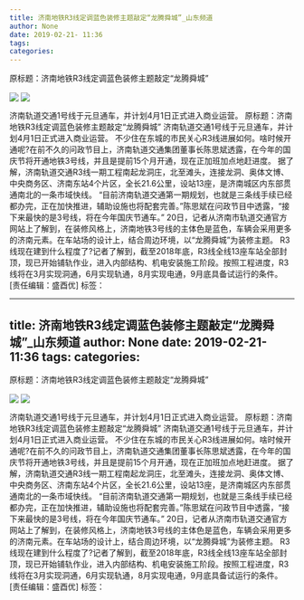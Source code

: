 ```yaml
---
title: 济南地铁R3线定调蓝色装修主题敲定“龙腾舜城”_山东频道
author: None
date: 2019-02-21- 11:36
tags: 
categories: 
---
```

原标题：济南地铁R3线定调蓝色装修主题敲定“龙腾舜城”
<!-- more -->
                
<img align="center" border="0" src="http://p2.ifengimg.com/fck/2019_08/332bf261e9c5912_w666_h375.png" />
                
<img align="center" border="0" src="http://p2.ifengimg.com/a/2016/0810/204c433878d5cf9size1_w16_h16.png" />
            
济南轨道交通1号线于元旦通车，并计划4月1日正式进入商业运营。
原标题：济南地铁R3线定调蓝色装修主题敲定“龙腾舜城”
济南轨道交通1号线于元旦通车，并计划4月1日正式进入商业运营。
不少住在东城的市民关心R3线进展如何。啥时候开通呢?在前不久的问政节目上，济南轨道交通集团董事长陈思斌透露，在今年的国庆节将开通地铁3号线，并且是提前15个月开通，现在正加班加点地赶进度。
据了解，济南轨道交通R3线一期工程南起龙洞庄，北至滩头，连接龙洞、奥体文博、中央商务区、济南东站4个片区，全长21.6公里，设站13座，是济南城区内东部贯通南北的一条市域快线。
“目前济南轨道交通第一期规划，也就是三条线手续已经都办完，正在加快推进，辅助设施也将配套完善。”陈思斌在问政节目中透露，“接下来最快的是3号线，将在今年国庆节通车。”
20日，记者从济南市轨道交通官方网站上了解到，在装修风格上，济南地铁3号线的主体色是蓝色，车辆会采用更多的济南元素。在车站场的设计上，结合周边环境，以“龙腾舜城”为装修主题。
R3线现在建到什么程度了?记者了解到，截至2018年底，R3线全线13座车站全部封顶，现已开始铺轨作业，进入内部结构、机电安装施工阶段。按照工程进度，R3线将在3月实现洞通，6月实现轨通，8月实现电通，9月底具备试运行的条件。
[责任编辑：盛酉优]
标签：
 
             
---
title: 济南地铁R3线定调蓝色装修主题敲定“龙腾舜城”_山东频道
author: None
date: 2019-02-21- 11:36
tags: 
categories: 
---
原标题：济南地铁R3线定调蓝色装修主题敲定“龙腾舜城”
<!-- more -->
                
<img align="center" border="0" src="http://p2.ifengimg.com/fck/2019_08/332bf261e9c5912_w666_h375.png" />
                
<img align="center" border="0" src="http://p2.ifengimg.com/a/2016/0810/204c433878d5cf9size1_w16_h16.png" />
            
济南轨道交通1号线于元旦通车，并计划4月1日正式进入商业运营。
原标题：济南地铁R3线定调蓝色装修主题敲定“龙腾舜城”
济南轨道交通1号线于元旦通车，并计划4月1日正式进入商业运营。
不少住在东城的市民关心R3线进展如何。啥时候开通呢?在前不久的问政节目上，济南轨道交通集团董事长陈思斌透露，在今年的国庆节将开通地铁3号线，并且是提前15个月开通，现在正加班加点地赶进度。
据了解，济南轨道交通R3线一期工程南起龙洞庄，北至滩头，连接龙洞、奥体文博、中央商务区、济南东站4个片区，全长21.6公里，设站13座，是济南城区内东部贯通南北的一条市域快线。
“目前济南轨道交通第一期规划，也就是三条线手续已经都办完，正在加快推进，辅助设施也将配套完善。”陈思斌在问政节目中透露，“接下来最快的是3号线，将在今年国庆节通车。”
20日，记者从济南市轨道交通官方网站上了解到，在装修风格上，济南地铁3号线的主体色是蓝色，车辆会采用更多的济南元素。在车站场的设计上，结合周边环境，以“龙腾舜城”为装修主题。
R3线现在建到什么程度了?记者了解到，截至2018年底，R3线全线13座车站全部封顶，现已开始铺轨作业，进入内部结构、机电安装施工阶段。按照工程进度，R3线将在3月实现洞通，6月实现轨通，8月实现电通，9月底具备试运行的条件。
[责任编辑：盛酉优]
标签：
 
             
